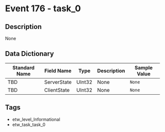 # Event 176 - task_0

## Description
None

## Data Dictionary
|Standard Name|Field Name|Type|Description|Sample Value|
|---|---|---|---|---|
|TBD|ServerState|UInt32|None|`None`|
|TBD|ClientState|UInt32|None|`None`|

## Tags
* etw_level_Informational
* etw_task_task_0